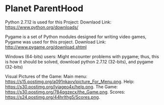 # Planet ParentHood

Python 2.7.12 is used for this Project:
Downlaod Link: https://www.python.org/downloads/

Pygame is a set of Python modules designed for writing video games, Pygame was used for this project.
Download Link: http://www.pygame.org/download.shtml

Windows (64-bits) users:
 Might encounter problems with pygame; thus, this is how it should be solved, 
 download python 2.7.12 (32-bits), and pygame (32-bits)
 
Visual Pictures of the Game:
Main menu: https://s15.postimg.org/a091nkavv/picture_For_Menu.png.
Help: https://s30.postimg.org/lyjageo4x/help.png.
The Game: https://s30.postimg.org/784qgzecx/the_Game.png.
Scores: https://s24.postimg.org/44hrlthg5/Scores.png.
 

 
 
